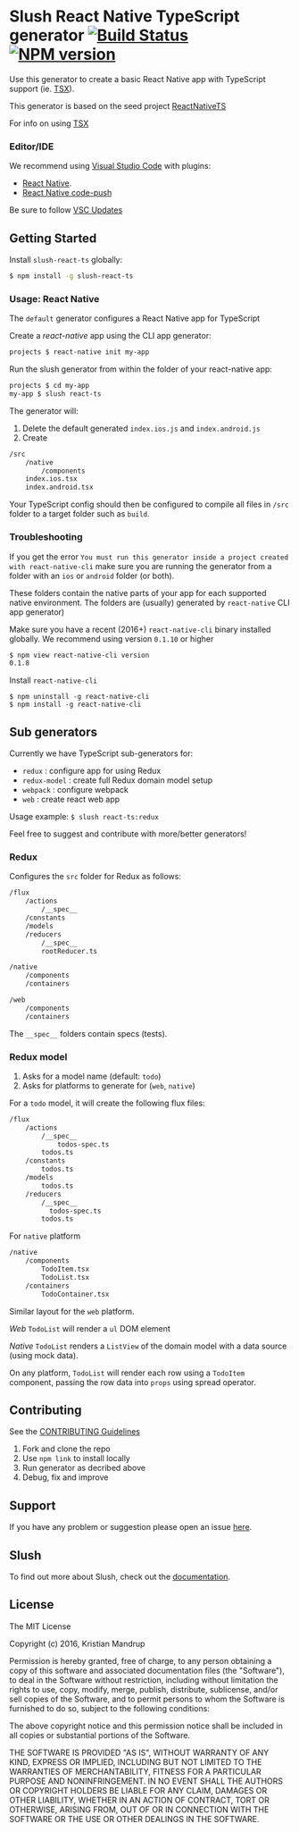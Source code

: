 # Slush React Native TypeScript generator [![Build Status](https://secure.travis-ci.org/kristianmandrup/slush-react-ts.png?branch=master)](https://travis-ci.org/kristianmandrup/slush-react-ts) [![NPM version](https://badge-me.herokuapp.com/api/npm/slush-react-ts.png)](http://badges.enytc.com/for/npm/slush-react-ts)

Use this generator to create a basic React Native app with
TypeScript support (ie. [TSX](https://github.com/Microsoft/TypeScript/wiki/JSX)).

This generator is based on the seed project [ReactNativeTS](https://github.com/mrpatiwi/ReactNativeTS)

For info on using [TSX](http://www.jbrantly.com/typescript-and-jsx/)

### Editor/IDE

We recommend using [Visual Studio Code](https://code.visualstudio.com/)
with plugins:

- [React Native](https://github.com/Microsoft/vscode-react-native).
- [React Native code-push](https://github.com/Microsoft/react-native-code-push)

Be sure to follow [VSC Updates](https://code.visualstudio.com/Updates)

## Getting Started

Install `slush-react-ts` globally:

```bash
$ npm install -g slush-react-ts
```

### Usage: React Native

The `default` generator configures a React Native app for TypeScript

Create a *react-native* app using the CLI app generator:

```bash
projects $ react-native init my-app
```

Run the slush generator from within the folder of your react-native app:

```bash
projects $ cd my-app
my-app $ slush react-ts
```

The generator will:

1. Delete the default generated `index.ios.js` and `index.android.js`
2. Create 


```bash
/src
    /native
        /components
    index.ios.tsx
    index.android.tsx
```

Your TypeScript config should then be configured to compile all files in `/src` folder to a target folder such as `build`.

### Troubleshooting

If you get the error `You must run this generator inside a project created with react-native-cli` make sure you are running the generator from a folder with an `ios` or `android` folder (or both).

These folders contain the native parts of your app for each supported native environment. The folders are (usually) generated by `react-native` CLI app generator)

Make sure you have a recent (2016+) `react-native-cli` binary installed globally. We recommend using version `0.1.10` or higher

```bash
$ npm view react-native-cli version
0.1.8
```

Install `react-native-cli`

```
$ npm uninstall -g react-native-cli
$ npm install -g react-native-cli
```

## Sub generators

Currently we have TypeScript sub-generators for:
- `redux` : configure app for using Redux
- `redux-model` : create full Redux domain model setup
- `webpack` : configure webpack
- `web` : create react web app

Usage example: `$ slush react-ts:redux`

Feel free to suggest and contribute with more/better generators!

### Redux

Configures the `src` folder for Redux as follows:

```bash
/flux
    /actions
        /__spec__
    /constants
    /models
    /reducers
        /__spec__
        rootReducer.ts

/native
    /components
    /containers

/web
    /components
    /containers
```

The `__spec__` folders contain specs (tests).

### Redux model

1. Asks for a model name (default: `todo`)
2. Asks for platforms to generate for (`web`, `native`)

For a `todo` model, it will create the following flux files:

```bash
/flux
    /actions
        /__spec__
            todos-spec.ts
        todos.ts
    /constants
        todos.ts
    /models
        todos.ts
    /reducers
        /__spec__
          todos-spec.ts
        todos.ts
```

For `native` platform

```bash
/native
    /components
        TodoItem.tsx
        TodoList.tsx
    /containers
        TodoContainer.tsx
```

Similar layout for the `web` platform.  

*Web*
`TodoList` will render a `ul` DOM element

*Native*
`TodoList` renders a `ListView` of the domain model with a data source (using mock data). 

On any platform, `TodoList` will render each row using a `TodoItem` component, passing the row data into `props` using spread operator.

## Contributing

See the [CONTRIBUTING Guidelines](https://github.com/kristianmandrup/slush-react-native-ts-generator/blob/master/CONTRIBUTING.md)

1. Fork and clone the repo
2. Use `npm link` to install locally
3. Run generator as decribed above
4. Debug, fix and improve

## Support
If you have any problem or suggestion please open an issue [here](https://github.com/kristianmandrup/slush-react-native-ts-generator/issues).

## Slush

To find out more about Slush, check out the [documentation](https://github.com/slushjs/slush).

## License

The MIT License

Copyright (c) 2016, Kristian Mandrup

Permission is hereby granted, free of charge, to any person
obtaining a copy of this software and associated documentation
files (the "Software"), to deal in the Software without
restriction, including without limitation the rights to use,
copy, modify, merge, publish, distribute, sublicense, and/or sell
copies of the Software, and to permit persons to whom the
Software is furnished to do so, subject to the following
conditions:

The above copyright notice and this permission notice shall be
included in all copies or substantial portions of the Software.

THE SOFTWARE IS PROVIDED "AS IS", WITHOUT WARRANTY OF ANY KIND,
EXPRESS OR IMPLIED, INCLUDING BUT NOT LIMITED TO THE WARRANTIES
OF MERCHANTABILITY, FITNESS FOR A PARTICULAR PURPOSE AND
NONINFRINGEMENT. IN NO EVENT SHALL THE AUTHORS OR COPYRIGHT
HOLDERS BE LIABLE FOR ANY CLAIM, DAMAGES OR OTHER LIABILITY,
WHETHER IN AN ACTION OF CONTRACT, TORT OR OTHERWISE, ARISING
FROM, OUT OF OR IN CONNECTION WITH THE SOFTWARE OR THE USE OR
OTHER DEALINGS IN THE SOFTWARE.

